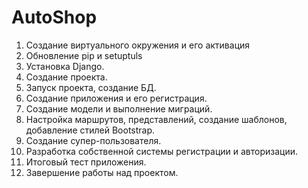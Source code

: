 # AutoShop

1. Создание виртуального окружения и его активация
2. Обновление pip и setuptuls
3. Установка Django.
4. Создание проекта.
5. Запуск проекта, создание БД.
6. Создание приложения и его регистрация.
7. Создание модели и выполнение миграций.
8. Настройка маршрутов, представлений, создание шаблонов, добавление стилей Bootstrap.
9. Создание супер-пользователя.
10. Разработка собственной системы регистрации и авторизации.
11. Итоговый тест приложения.  
12. Завершение работы над проектом.
